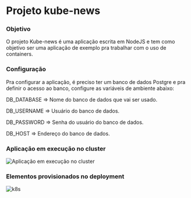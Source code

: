 # Projeto kube-news

### Objetivo
O projeto Kube-news é uma aplicação escrita em NodeJS e tem como objetivo ser uma aplicação de exemplo pra trabalhar com o uso de containers.

### Configuração
Pra configurar a aplicação, é preciso ter um banco de dados Postgre e pra definir o acesso ao banco, configure as variáveis de ambiente abaixo:

DB_DATABASE => Nome do banco de dados que vai ser usado.

DB_USERNAME => Usuário do banco de dados.

DB_PASSWORD => Senha do usuário do banco de dados.

DB_HOST => Endereço do banco de dados.

### Aplicação em execução no cluster
![Aplicação em execução no cluster](https://raw.githubusercontent.com/coelhodiana/kube-news/main/img/app.png)

### Elementos provisionados no deployment
![k8s](https://raw.githubusercontent.com/coelhodiana/kube-news/main/img/k8s.png)